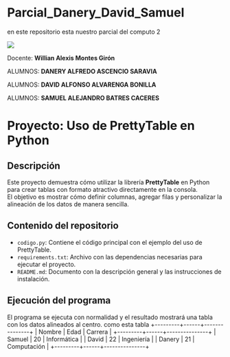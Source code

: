 # Parcial_Danery_David_Samuel
en este repositorio esta nuestro parcial del computo 2

<img src="https://ugb.edu.sv/wp-content/uploads/2023/06/UGB_LOGOTIPO_HORIZONTAL.png">

Docente: **Willian Alexis Montes Girón**

ALUMNOS: **DANERY ALFREDO ASCENCIO SARAVIA**

ALUMNOS: **DAVID ALFONSO ALVARENGA BONILLA**

ALUMNOS: **SAMUEL ALEJANDRO BATRES CACERES**


# Proyecto: Uso de PrettyTable en Python

## Descripción
Este proyecto demuestra cómo utilizar la librería **PrettyTable** en Python para crear tablas con formato atractivo directamente en la consola.  
El objetivo es mostrar cómo definir columnas, agregar filas y personalizar la alineación de los datos de manera sencilla.

## Contenido del repositorio
- `codigo.py`: Contiene el código principal con el ejemplo del uso de PrettyTable.  
- `requirements.txt`: Archivo con las dependencias necesarias para ejecutar el proyecto.  
- `README.md`: Documento con la descripción general y las instrucciones de instalación.

## Ejecución del programa
El programa se ejecuta con normalidad y el resultado mostrará una tabla con los datos alineados al centro.
como esta tabla
+---------+------+---------------+
|  Nombre | Edad |    Carrera    |
+---------+------+---------------+
|  Samuel |  20  |  Informática  |
|  David  |  22  |  Ingeniería   |
|  Danery |  21  | Computación   |
+---------+------+---------------+
